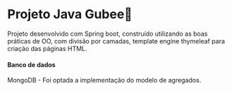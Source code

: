 # Projeto Java Gubee:honeybee:
Projeto desenvolvido com Spring boot, construído utilizando as boas práticas de OO, com divisão por camadas, template engine thymeleaf para criação das páginas HTML.
#### Banco de dados
MongoDB - Foi optada a implementação do modelo de agregados.
